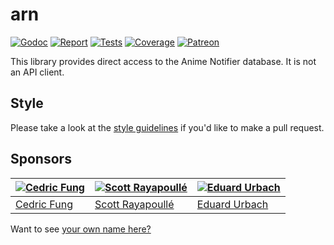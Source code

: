 # arn

[![Godoc][godoc-image]][godoc-url]
[![Report][report-image]][report-url]
[![Tests][tests-image]][tests-url]
[![Coverage][coverage-image]][coverage-url]
[![Patreon][patreon-image]][patreon-url]

This library provides direct access to the Anime Notifier database. It is not an API client.

## Style

Please take a look at the [style guidelines](https://github.com/akyoto/quality/blob/master/STYLE.md) if you'd like to make a pull request.

## Sponsors

| [![Cedric Fung](https://avatars3.githubusercontent.com/u/2269238?s=70&v=4)](https://github.com/cedricfung) | [![Scott Rayapoullé](https://avatars3.githubusercontent.com/u/11772084?s=70&v=4)](https://github.com/soulcramer) | [![Eduard Urbach](https://avatars3.githubusercontent.com/u/438936?s=70&v=4)](https://twitter.com/eduardurbach) |
| --- | --- | --- |
| [Cedric Fung](https://github.com/cedricfung) | [Scott Rayapoullé](https://github.com/soulcramer) | [Eduard Urbach](https://eduardurbach.com) |

Want to see [your own name here?](https://www.patreon.com/eduardurbach)

[godoc-image]: https://godoc.org/github.com/animenotifier/arn?status.svg
[godoc-url]: https://godoc.org/github.com/animenotifier/arn
[report-image]: https://goreportcard.com/badge/github.com/animenotifier/arn
[report-url]: https://goreportcard.com/report/github.com/animenotifier/arn
[tests-image]: https://cloud.drone.io/api/badges/animenotifier/arn/status.svg
[tests-url]: https://cloud.drone.io/animenotifier/arn
[coverage-image]: https://codecov.io/gh/animenotifier/arn/graph/badge.svg
[coverage-url]: https://codecov.io/gh/animenotifier/arn
[patreon-image]: https://img.shields.io/badge/patreon-donate-green.svg
[patreon-url]: https://www.patreon.com/eduardurbach
